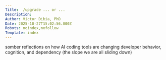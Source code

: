 ```yaml
---
Title:  /upgrade ... or ...
Description: 
Author: Victor Dibia, PhD
Date: 2025-10-27T15:02:56.000Z
Robots: noindex,nofollow
Template: index
---
```

somber reflections on how AI coding tools are changing developer behavior, cognition, and dependency (the slope we are all sliding down)